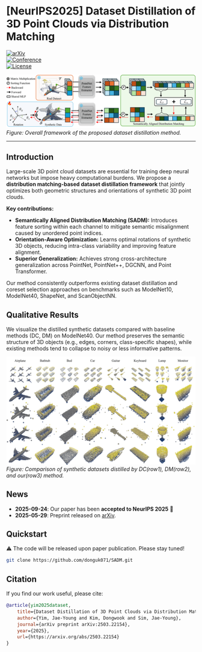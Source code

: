 # [NeurIPS2025] Dataset Distillation of 3D Point Clouds via Distribution Matching  

[![arXiv](https://img.shields.io/badge/arXiv-2503.22154-b31b1b?style=flat-square)](https://arxiv.org/abs/2503.22154)  
[![Conference](https://img.shields.io/badge/NeurIPS-2025-4b8bbe?style=flat-square)](https://neurips.cc)  
[![License](https://img.shields.io/badge/License-Apache_2.0-blue?style=flat-square)](./LICENSE)  

![](./figures/overview.png)
*Figure: Overall framework of the proposed dataset distillation method.*  

---

## Introduction  

Large-scale 3D point cloud datasets are essential for training deep neural networks but impose heavy computational burdens. We propose a **distribution matching-based dataset distillation framework** that jointly optimizes both geometric structures and orientations of synthetic 3D point clouds.  

**Key contributions:**  
- **Semantically Aligned Distribution Matching (SADM):** Introduces feature sorting within each channel to mitigate semantic misalignment caused by unordered point indices.  
- **Orientation-Aware Optimization:** Learns optimal rotations of synthetic 3D objects, reducing intra-class variability and improving feature alignment.  
- **Superior Generalization:** Achieves strong cross-architecture generalization across PointNet, PointNet++, DGCNN, and Point Transformer.  

Our method consistently outperforms existing dataset distillation and coreset selection approaches on benchmarks such as ModelNet10, ModelNet40, ShapeNet, and ScanObjectNN.  


## Qualitative Results

We visualize the distilled synthetic datasets compared with baseline methods (DC, DM) on ModelNet40. Our method preserves the semantic structure of 3D objects (e.g., edges, corners, class-specific shapes), while existing methods tend to collapse to noisy or less informative patterns.

![](./figures/results.png)  
*Figure: Comparison of synthetic datasets distilled by DC(row1), DM(row2), and our(row3) method.*



## News  

- **2025-09-24**: Our paper has been **accepted to NeurIPS 2025** 🎉  
- **2025-05-29**: Preprint released on [arXiv](https://arxiv.org/abs/2503.22154).  


## Quickstart  

⚠️ The code will be released upon paper publication. Please stay tuned!  

```bash
git clone https://github.com/donguk071/SADM.git
```


## Citation  

If you find our work useful, please cite:  

```bibtex
@article{yim2025dataset,
    title={Dataset Distillation of 3D Point Clouds via Distribution Matching},
    author={Yim, Jae-Young and Kim, Dongwook and Sim, Jae-Young},
    journal={arXiv preprint arXiv:2503.22154},
    year={2025},
    url={https://arxiv.org/abs/2503.22154}
}
```
